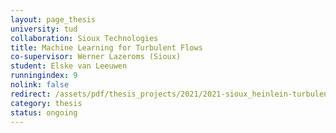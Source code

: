 ```yaml
---
layout: page_thesis
university: tud
collaboration: Sioux Technologies
title: Machine Learning for Turbulent Flows
co-supervisor: Werner Lazeroms (Sioux)
student: Elske van Leeuwen
runningindex: 9
nolink: false
redirect: /assets/pdf/thesis_projects/2021/2021-sioux_heinlein-turbulence_ml.pdf
category: thesis
status: ongoing
---
```

